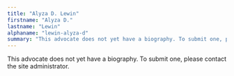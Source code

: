 ```yaml
---
title: "Alyza D. Lewin"
firstname: "Alyza D."
lastname: "Lewin"
alphaname: "lewin-alyza-d"
summary: "This advocate does not yet have a biography. To submit one, please contact the site administrator."
---
```

This advocate does not yet have a biography. To submit one, please contact the site administrator.

